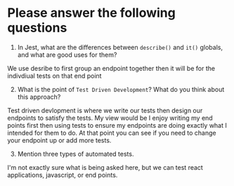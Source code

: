 # Please answer the following questions

1.  In Jest, what are the differences between `describe()` and `it()` globals, and what are good uses for them?

We use desribe to first group an endpoint together then it will be for the indivdiual tests on that end point

2.  What is the point of `Test Driven Development`? What do you think about this approach?

Test driven devlopment is where we write our tests then design our endpoints to satisfy the tests. 
My view would be I enjoy writing my end points first then using tests to ensure my endpoints
are doing exactly what I intended for them to do. At that point you can see if you need to change
your endpoint up or add more tests.

3.  Mention three types of automated tests.

I'm not exactly sure what is being asked here, but we can test react applications, javascript, or end points.
